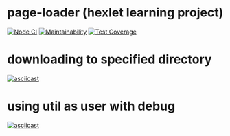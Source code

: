 # page-loader (hexlet learning project)

[![Node CI](https://github.com/valeriySeregin/backend-project-lvl3/workflows/Node%20CI/badge.svg)](https://github.com/valeriySeregin/backend-project-lvl3/actions)
[![Maintainability](https://api.codeclimate.com/v1/badges/9f4a36733273a3500b9a/maintainability)](https://codeclimate.com/github/valeriySeregin/backend-project-lvl3/maintainability)
[![Test Coverage](https://api.codeclimate.com/v1/badges/9f4a36733273a3500b9a/test_coverage)](https://codeclimate.com/github/valeriySeregin/backend-project-lvl3/test_coverage)

# downloading to specified directory
[![asciicast](https://asciinema.org/a/NMJ3UsJ3aQaVO0zp8G14najX8.svg)](https://asciinema.org/a/NMJ3UsJ3aQaVO0zp8G14najX8)

# using util as user with debug
[![asciicast](https://asciinema.org/a/UTpCEmyaanN8gECIZS2c0YaZl.svg)](https://asciinema.org/a/UTpCEmyaanN8gECIZS2c0YaZl)
